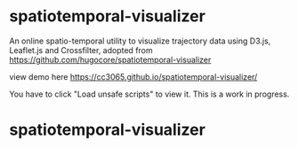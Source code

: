 spatiotemporal-visualizer
=========================

An online spatio-temporal utility to visualize trajectory data using D3.js, Leaflet.js and Crossfilter, adopted from https://github.com/hugocore/spatiotemporal-visualizer

view demo here https://cc3065.github.io/spatiotemporal-visualizer/

You have to click "Load unsafe scripts" to view it. This is a work in progress.  


# spatiotemporal-visualizer
